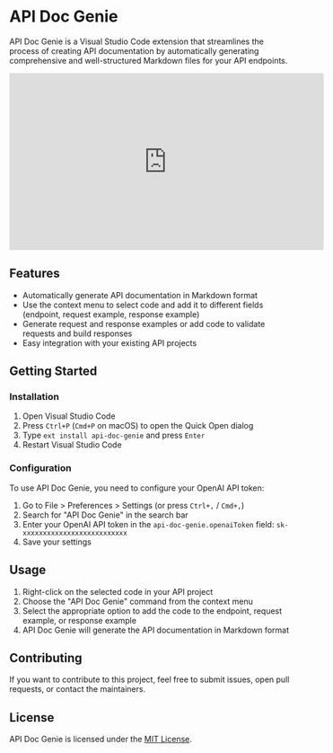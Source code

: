 # API Doc Genie

API Doc Genie is a Visual Studio Code extension that streamlines the process of creating API documentation by automatically generating comprehensive and well-structured Markdown files for your API endpoints.

<iframe width="560" height="315" src="https://www.youtube.com/embed/m_jCK_3OhJQ" frameborder="0" allowfullscreen></iframe>


## Features

* Automatically generate API documentation in Markdown format
* Use the context menu to select code and add it to different fields (endpoint, request example, response example)
* Generate request and response examples or add code to validate requests and build responses
* Easy integration with your existing API projects

## Getting Started

### Installation

1. Open Visual Studio Code
2. Press `Ctrl+P` (`Cmd+P` on macOS) to open the Quick Open dialog
3. Type `ext install api-doc-genie` and press `Enter`
4. Restart Visual Studio Code

### Configuration

To use API Doc Genie, you need to configure your OpenAI API token:

1. Go to File > Preferences > Settings (or press `Ctrl+,` / `Cmd+,`)
2. Search for "API Doc Genie" in the search bar
3. Enter your OpenAI API token in the `api-doc-genie.openaiToken` field: `sk-xxxxxxxxxxxxxxxxxxxxxxxxxx`
4. Save your settings

## Usage

1. Right-click on the selected code in your API project
2. Choose the "API Doc Genie" command from the context menu
3. Select the appropriate option to add the code to the endpoint, request example, or response example
4. API Doc Genie will generate the API documentation in Markdown format


## Contributing

If you want to contribute to this project, feel free to submit issues, open pull requests, or contact the maintainers.

## License

API Doc Genie is licensed under the [MIT License](./LICENSE).